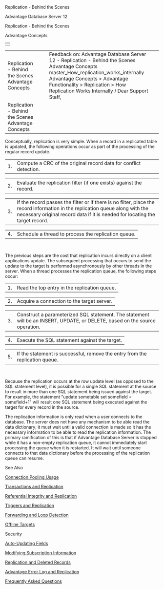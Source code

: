 Replication - Behind the Scenes




Advantage Database Server 12  

Replication - Behind the Scenes

Advantage Concepts

|  |
| --- |
|  |

|  |  |  |  |  |
| --- | --- | --- | --- | --- |
| Replication - Behind the Scenes  Advantage Concepts |  |  | Feedback on: Advantage Database Server 12 - Replication - Behind the Scenes Advantage Concepts master\_How\_replication\_works\_internally Advantage Concepts > Advantage Functionality > Replication > How Replication Works Internally / Dear Support Staff, |  |
| Replication - Behind the Scenes  Advantage Concepts |  |  |  |  |

Conceptually, replication is very simple. When a record in a replicated table is updated, the following operations occur as part of the processing of the regular record update.

|  |  |
| --- | --- |
| 1. | Compute a CRC of the original record data for conflict detection. |

|  |  |
| --- | --- |
| 2. | Evaluate the replication filter (if one exists) against the record. |

|  |  |
| --- | --- |
| 3. | If the record passes the filter or if there is no filter, place the record information in the replication queue along with the necessary original record data if it is needed for locating the target record. |

|  |  |
| --- | --- |
| 4. | Schedule a thread to process the replication queue. |

 

The previous steps are the cost that replication incurs directly on a client applications update. The subsequent processing that occurs to send the update to the target is performed asynchronously by other threads in the server. When a thread processes the replication queue, the following steps occur:

|  |  |
| --- | --- |
| 1. | Read the top entry in the replication queue. |

|  |  |
| --- | --- |
| 2. | Acquire a connection to the target server. |

|  |  |
| --- | --- |
| 3. | Construct a parameterized SQL statement. The statement will be an INSERT, UPDATE, or DELETE, based on the source operation. |

|  |  |
| --- | --- |
| 4. | Execute the SQL statement against the target. |

|  |  |
| --- | --- |
| 5. | If the statement is successful, remove the entry from the replication queue. |

 

Because the replication occurs at the row update level (as opposed to the SQL statement level), it is possible for a single SQL statement at the source to result in more than one SQL statement being issued against the target. For example, the statement "update sometable set somefield = somefield+1" will result one SQL statement being executed against the target for every record in the source.

The replication information is only read when a user connects to the database. The server does not have any mechanism to be able read the data dictionary; it must wait until a valid connection is made so it has the necessary information to be able to read the replication information. The primary ramification of this is that if Advantage Database Server is stopped while it has a non-empty replication queue, it cannot immediately start processing the queue when it is restarted. It will wait until someone connects to that data dictionary before the processing of the replication queue can resume.

See Also

[Connection Pooling Usage](master_connection_pooling_usage_replication.htm)

[Transactions and Replication](master_transactions_replication.htm)

[Referential Integrity and Replication](master_referential_integrity_and_replication.htm)

[Triggers and Replication](master_triggers_and_replication.htm)

[Forwarding and Loop Detection](master_forwarding_and_loop_detection_replication.htm)

[Offline Targets](master_offline_targets_replication.htm)

[Security](master_security.htm)

[Auto-Updating Fields](master_auto_updating_fields_replication.htm)

[Modifying Subscription Information](master_modifying_subscription_information.htm)

[Replication and Deleted Records](master_replication_and_deleted_records.htm)

[Advantage Error Log and Replication](master_advantage_error_log_and_replication.htm)

[Frequently Asked Questions](master_frequently_asked_questions_replication.htm)
